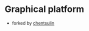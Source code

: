 # Graphical platform

- forked by [chentsulin](https://github.com/chentsulin/electron-react-boilerplate)
